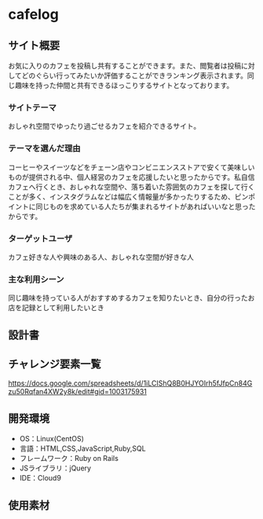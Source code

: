 # cafelog

## サイト概要
お気に入りのカフェを投稿し共有することができます。また、閲覧者は投稿に対してどのぐらい行ってみたいか評価することができランキング表示されます。同じ趣味を持った仲間と共有できるほっこりするサイトとなっております。

### サイトテーマ
おしゃれ空間でゆったり過ごせるカフェを紹介できるサイト。

### テーマを選んだ理由
コーヒーやスイーツなどをチェーン店やコンビニエンスストアで安くて美味しいものが提供される中、個人経営のカフェを応援したいと思ったからです。私自信カフェへ行くとき、おしゃれな空間や、落ち着いた雰囲気のカフェを探して行くことが多く、インスタグラムなどは幅広く情報量が多かったりするため、ピンポイントに同じものを求めている人たちが集まれるサイトがあればいいなと思ったからです。

### ターゲットユーザ
カフェ好きな人や興味のある人、おしゃれな空間が好きな人

### 主な利用シーン
同じ趣味を持っている人がおすすめするカフェを知りたいとき、自分の行ったお店を記録として利用したいとき

## 設計書


## チャレンジ要素一覧
https://docs.google.com/spreadsheets/d/1iLCIShQ8B0HJYOIrh5fJfpCn84Gzu50Rqfan4XW2y8k/edit#gid=1003175931

## 開発環境
- OS：Linux(CentOS)
- 言語：HTML,CSS,JavaScript,Ruby,SQL
- フレームワーク：Ruby on Rails
- JSライブラリ：jQuery
- IDE：Cloud9

## 使用素材